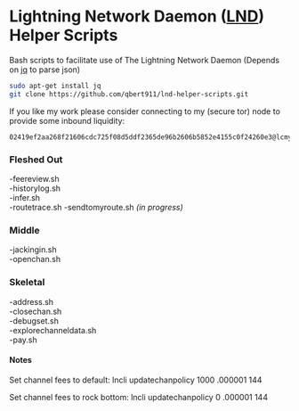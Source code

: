 # Lightning Network Daemon ([LND](https://github.com/lightningnetwork/lnd "lnd github")) Helper Scripts 
Bash scripts to facilitate use of The Lightning Network Daemon (Depends on [jq](https://stedolan.github.io/jq/download/) to parse json)
```sh
sudo apt-get install jq
git clone https://github.com/qbert911/lnd-helper-scripts.git
```
If you like my work please consider connecting to my (secure tor) node to provide some inbound liquidity:
```
02419ef2aa268f21606cdc725f08d5ddf2365de96b2606b5852e4155c0f24260e3@lcmy4wbbgymxypp4vozfdhsv5stnk4nssfpl6eimqnarcvea6uu6lgid.onion:9735
```
### Fleshed Out
-feereview.sh  
-historylog.sh  
-infer.sh  
-routetrace.sh
-sendtomyroute.sh *(in progress)*
### Middle
-jackingin.sh  
-openchan.sh
### Skeletal
-address.sh  
-closechan.sh  
-debugset.sh  
-explorechanneldata.sh  
-pay.sh
#### Notes 
Set channel fees to default:
lncli updatechanpolicy 1000 .000001 144

Set channel fees to rock bottom:
lncli updatechanpolicy 0 .000001 144